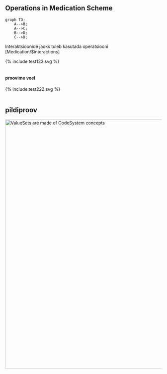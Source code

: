 ## Operations in Medication Scheme

```mermaid
graph TD;
    A-->B;
    A-->C;
    B-->D;
    C-->D;
```

Interaktsioonide jaoks tuleb kasutada operatsiooni [Medication/$interactions]

<div>{% include test123.svg %}</div>
<br clear="all"/>

#### proovime veel

<div>{% include test222.svg %}</div>
<br clear="all"/>

## pildiproov

<img src="ravimiskeemiparimine.png" alt="ValueSets are made of CodeSystem concepts" width="800"/>
<br clear="all"/>